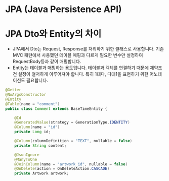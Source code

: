 # JPA (Java Persistence API)

# JPA Dto와 Entity의 차이

- JPA에서 Dto는 Request, Response를 처리하기 위한 클래스로 사용합니다. 기존 MVC 패턴에서 사용했던 테이블 매핑과 다르게 필요한 변수만 설정하여 RequestBody등과 같이 매핑합니다.
- Entity는 테이블과 매핑하는 용도입니다. 테이블과 객체를 연결하기 때문에 제약조건 설정이 철저하게 이루어져야 합니다. 특히 1대다, 다대1을 표현하기 위한 어노테이션도 필요합니다.
  
```java
@Getter
@NoArgsConstructor
@Entity
@Table(name = "comment")
public class Comment extends BaseTimeEntity {

    @Id
    @GeneratedValue(strategy = GenerationType.IDENTITY)
    @Column(name = "id")
    private Long id;

    @Column(columnDefinition = "TEXT", nullable = false)
    private String content;

    @JsonIgnore
    @ManyToOne
    @JoinColumn(name = "artwork_id", nullable = false)
    @OnDelete(action = OnDeleteAction.CASCADE)
    private Artwork artwork;
```

